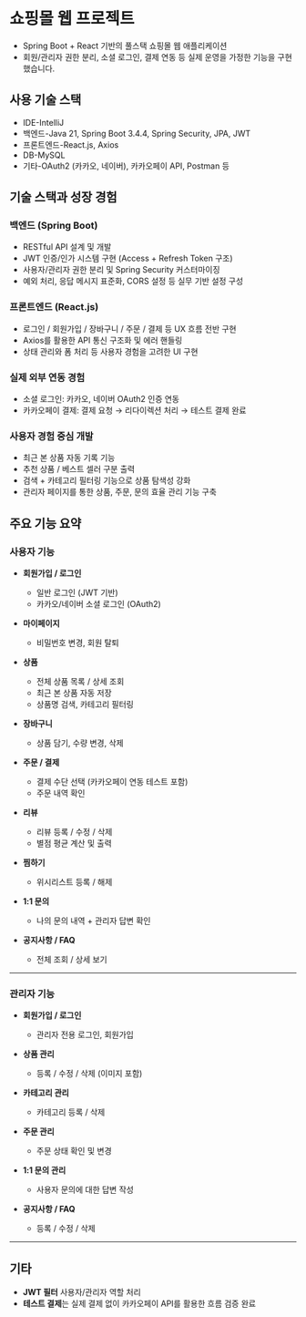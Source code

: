 # 쇼핑몰 웹 프로젝트
 - Spring Boot + React 기반의 풀스택 쇼핑몰 웹 애플리케이션
 - 회원/관리자 권한 분리, 소셜 로그인, 결제 연동 등 실제 운영을 가정한 기능을 구현했습니다.


## 사용 기술 스택
 - IDE-IntelliJ<br>
 - 백엔드-Java 21, Spring Boot 3.4.4, Spring Security, JPA, JWT<br>
 - 프론트엔드-React.js, Axios<br>
 - DB-MySQL<br>
 - 기타-OAuth2 (카카오, 네이버), 카카오페이 API, Postman 등<br> 

<h2>기술 스택과 성장 경험</h2>

<h3>백엔드 (Spring Boot)</h3>

- RESTful API 설계 및 개발
- JWT 인증/인가 시스템 구현 (Access + Refresh Token 구조)
- 사용자/관리자 권한 분리 및 Spring Security 커스터마이징
- 예외 처리, 응답 메시지 표준화, CORS 설정 등 실무 기반 설정 구성

<h3>프론트엔드 (React.js)</h3>

- 로그인 / 회원가입 / 장바구니 / 주문 / 결제 등 UX 흐름 전반 구현
- Axios를 활용한 API 통신 구조화 및 에러 핸들링
- 상태 관리와 폼 처리 등 사용자 경험을 고려한 UI 구현

<h3>실제 외부 연동 경험</h3>

- 소셜 로그인: 카카오, 네이버 OAuth2 인증 연동
- 카카오페이 결제: 결제 요청 → 리다이렉션 처리 → 테스트 결제 완료

<h3>사용자 경험 중심 개발</h3>

- 최근 본 상품 자동 기록 기능
- 추천 상품 / 베스트 셀러 구분 출력
- 검색 + 카테고리 필터링 기능으로 상품 탐색성 강화
- 관리자 페이지를 통한 상품, 주문, 문의 효율 관리 기능 구축


## 주요 기능 요약

### 사용자 기능

- **회원가입 / 로그인**
  - 일반 로그인 (JWT 기반)
  - 카카오/네이버 소셜 로그인 (OAuth2)
    
- **마이페이지**
  - 비밀번호 변경, 회원 탈퇴
    
- **상품**
  - 전체 상품 목록 / 상세 조회
  - 최근 본 상품 자동 저장
  - 상품명 검색, 카테고리 필터링
    
- **장바구니**
  - 상품 담기, 수량 변경, 삭제
    
- **주문 / 결제**
  - 결제 수단 선택 (카카오페이 연동 테스트 포함)
  - 주문 내역 확인
    
- **리뷰**
  - 리뷰 등록 / 수정 / 삭제
  - 별점 평균 계산 및 출력
    
- **찜하기**
  - 위시리스트 등록 / 해제
    
- **1:1 문의**
  - 나의 문의 내역 + 관리자 답변 확인
    
- **공지사항 / FAQ**
  - 전체 조회 / 상세 보기

---

### 관리자 기능

- **회원가입 / 로그인**
  - 관리자 전용 로그인, 회원가입
    
- **상품 관리**
  - 등록 / 수정 / 삭제 (이미지 포함)
    
- **카테고리 관리**
  - 카테고리 등록 / 삭제
    
- **주문 관리**
  - 주문 상태 확인 및 변경
    
- **1:1 문의 관리**
  - 사용자 문의에 대한 답변 작성
    
- **공지사항 / FAQ**
  - 등록 / 수정 / 삭제

---

## 기타

- **JWT 필터** 사용자/관리자 역할 처리
- **테스트 결제**는 실제 결제 없이 카카오페이 API를 활용한 흐름 검증 완료
